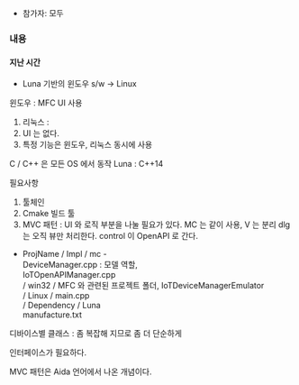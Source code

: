 * 참가자: 모두

### 내용

#### 지난 시간

* Luna 기반의 윈도우 s/w -> Linux

윈도우 : MFC UI 사용

1. 리눅스 : 
2. UI 는 없다. 
3. 특정 기능은 윈도우, 리눅스 동시에 사용

C / C++ 은 모든 OS 에서 동작
Luna : C++14

필요사항

1. 툴체인
2. Cmake 빌드 툴
3. MVC 패턴 : UI 와 로직 부분을 나눌 필요가 있다. MC 는 같이 사용, V 는 분리
	dlg 는 오직 뷰만 처리한다.
	control 이 OpenAPI 로 간다. 

* ProjName / Impl / mc -   
			DeviceManager.cpp : 모델 역할,   
			IoTOpenAPIManager.cpp  
         / win32 / MFC 와 관련된 프로젝트 폴더, IoTDeviceManagerEmulator  
         / Linux / main.cpp  
         / Dependency / Luna  
         manufacture.txt  
         
디바이스별 클래스 : 좀 복잡해 지므로 좀 더 단순하게

인터페이스가 필요하다.       

MVC 패턴은 Aida 언어에서 나온 개념이다.
